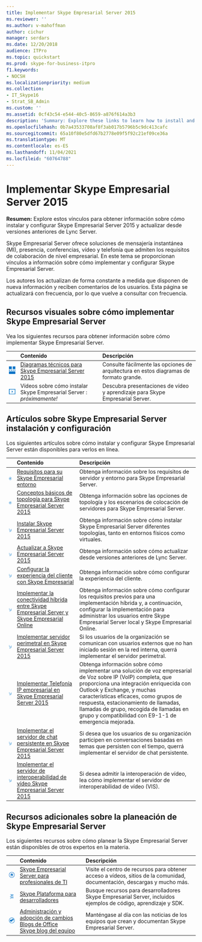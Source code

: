 ```yaml
---
title: Implementar Skype Empresarial Server 2015
ms.reviewer: ''
ms.author: v-mahoffman
author: cichur
manager: serdars
ms.date: 12/20/2018
audience: ITPro
ms.topic: quickstart
ms.prod: skype-for-business-itpro
f1.keywords:
- NOCSH
ms.localizationpriority: medium
ms.collection:
- IT_Skype16
- Strat_SB_Admin
ms.custom: ''
ms.assetid: 0cf43c54-e544-40c5-8659-a876f614a3b3
description: 'Summary: Explore these links to learn how to install and configure Skype Empresarial Server 2015 and upgrade from earlier versions of Lync Server.'
ms.openlocfilehash: 0b7a43533708af8f3ab017b5796b5c9dc413cafc
ms.sourcegitcommit: 65a10f80e5dfd67b2778e09f5f92c21ef09ce36a
ms.translationtype: MT
ms.contentlocale: es-ES
ms.lasthandoff: 11/04/2021
ms.locfileid: "60764788"
---
```

# <a name="deploy-skype-for-business-server-2015"></a>Implementar Skype Empresarial Server 2015
 
**Resumen:** Explore estos vínculos para obtener información sobre cómo instalar y configurar Skype Empresarial Server 2015 y actualizar desde versiones anteriores de Lync Server.
  
Skype Empresarial Server ofrece soluciones de mensajería instantánea (MI), presencia, conferencias, vídeo y telefonía que admiten los requisitos de colaboración de nivel empresarial. En este tema se proporcionan vínculos a información sobre cómo implementar y configurar Skype Empresarial Server. 
  
Los autores los actualizan de forma constante a medida que disponen de nueva información y reciben comentarios de los usuarios. Esta página se actualizará con frecuencia, por lo que vuelve a consultar con frecuencia.
## <a name="visual-resources-about-how-to-deploy-skype-for-business-server"></a>Recursos visuales sobre cómo implementar Skype Empresarial Server

Vea los siguientes recursos para obtener información sobre cómo implementar Skype Empresarial Server.
  
|&nbsp;|Contenido|Descripción|
|:-----|:-----|:-----|
|![Icono para diagramas técnicos.](../media/87de0d09-77fd-46f2-b9f6-99a7998fd332.png)|[Diagramas técnicos para Skype Empresarial Server 2015](../technical-diagrams.md)  |Consulte fácilmente las opciones de arquitectura en estos diagramas de formato grande.   |
|![Icono para vídeos.](../media/143e0d86-1c68-482a-9bf9-93e7966acca0.png)|Vídeos sobre cómo instalar Skype Empresarial Server : *próximamente!*   |Descubra presentaciones de vídeo y aprendizaje para Skype Empresarial Server.   |
   
##  <a name="articles-about-skype-for-business-server-installation-and-configuration"></a>Artículos sobre Skype Empresarial Server instalación y configuración

Los siguientes artículos sobre cómo instalar y configurar Skype Empresarial Server están disponibles para verlos en línea. 
  
|&nbsp;|Contenido|Descripción|
|:-----|:-----|:-----|
|![Icono para la documentación.](../media/e4c786ef-1fff-4512-87c5-748543c60222.png)|[Requisitos para su Skype Empresarial entorno](../plan-your-deployment/requirements-for-your-environment/requirements-for-your-environment.md)  |Obtenga información sobre los requisitos de servidor y entorno para Skype Empresarial Server.   |
|![Icono para la documentación.](../media/e4c786ef-1fff-4512-87c5-748543c60222.png)|[Conceptos básicos de topología para Skype Empresarial Server 2015](../plan-your-deployment/topology-basics/topology-basics.md)  |Obtenga información sobre las opciones de topología y los escenarios de colocación de servidores para Skype Empresarial Server.   |
|![Icono numérico how to.](../media/d73b5029-a6ba-4abd-9197-d8151dabf56e.png)|[Instalar Skype Empresarial Server 2015](install/install.md)  |Obtenga información sobre cómo instalar Skype Empresarial Server diferentes topologías, tanto en entornos físicos como virtuales.   |
|![Icono numérico how to.](../media/d73b5029-a6ba-4abd-9197-d8151dabf56e.png)|[Actualizar a Skype Empresarial Server 2015](upgrade-to-skype-for-business-server.md)  |Obtenga información sobre cómo actualizar desde versiones anteriores de Lync Server.   |
|![Icono numérico how to.](../media/d73b5029-a6ba-4abd-9197-d8151dabf56e.png)|[Configurar la experiencia del cliente con Skype Empresarial](deploy-clients/configure-the-client-experience.md)  |Obtenga información sobre cómo configurar la experiencia del cliente.   |
|![Icono numérico how to.](../media/d73b5029-a6ba-4abd-9197-d8151dabf56e.png)|[Implementar la conectividad híbrida entre Skype Empresarial Server y Skype Empresarial Online](../../SfbHybrid/hybrid/configure-hybrid-connectivity.md?bc=%2fSkypeForBusiness%2fbreadcrumb%2ftoc.json&toc=%2fSkypeForBusiness%2ftoc.json)  |Obtenga información sobre cómo configurar los requisitos previos para una implementación híbrida y, a continuación, configurar la implementación para administrar los usuarios entre Skype Empresarial Server local y Skype Empresarial Online.   |
|![Icono numérico how to.](../media/d73b5029-a6ba-4abd-9197-d8151dabf56e.png)|[Implementar servidor perimetral en Skype Empresarial Server 2015](deploy-edge-server/deploy-edge-server.md)  |Si los usuarios de la organización se comunican con usuarios externos que no han iniciado sesión en la red interna, querrá implementar el servidor perimetral.   |
|![Icono numérico how to.](../media/d73b5029-a6ba-4abd-9197-d8151dabf56e.png)|[Implementar Telefonía IP empresarial en Skype Empresarial Server 2015](deploy-enterprise-voice/deploy-enterprise-voice.md)  |Obtenga información sobre cómo implementar una solución de voz empresarial de Voz sobre IP (VoIP) completa, que proporciona una integración enriquecida con Outlook y Exchange, y muchas características eficaces, como grupos de respuesta, estacionamiento de llamadas, llamadas de grupo, recogida de llamadas en grupo y compatibilidad con E9-1-1 de emergencia mejorada.   |
|![Icono numérico how to.](../media/d73b5029-a6ba-4abd-9197-d8151dabf56e.png)|[Implementar el servidor de chat persistente en Skype Empresarial Server 2015](deploy-persistent-chat-server/deploy-persistent-chat-server.md)  |Si desea que los usuarios de su organización participen en conversaciones basadas en temas que persisten con el tiempo, querrá implementar el servidor de chat persistente.   |
|![Icono numérico how to.](../media/d73b5029-a6ba-4abd-9197-d8151dabf56e.png)|[Implementar el servidor de interoperabilidad de vídeo Skype Empresarial Server 2015](deploy-video-interop-server/deploy-video-interop-server.md)  |Si desea admitir la interoperación de vídeo, lea cómo implementar el servidor de interoperabilidad de vídeo (VIS).   |
   
## <a name="additional-resources-about-planning-for-skype-for-business-server"></a>Recursos adicionales sobre la planeación de Skype Empresarial Server

Los siguientes recursos sobre cómo planear la Skype Empresarial Server están disponibles de otros expertos en la materia. 
  
|&nbsp;|Contenido|Descripción|
|:-----|:-----|:-----|
|![Icono de Docs.](../media/4eff581b-890b-46cb-8224-a4122137d27e.png)|[Skype Empresarial Server para profesionales de TI](../../Hub/index.yml)  |Visite el centro de recursos para obtener acceso a vídeos, sitios de la comunidad, documentación, descargas y mucho más.   |
|![Icono de contenido para desarrolladores.](../media/3626138a-2778-407e-911f-a0dcbdc36684.png)|[Skype Plataforma para desarrolladores](/skype-sdk/skypedeveloperplatform)  |Busque recursos para desarrolladores Skype Empresarial Server, incluidos ejemplos de código, aprendizaje y SDK.   |
|![Icono de noticias, blogs, y así sucesivamente.](../media/ac692cb8-7db8-4810-b53f-1bc88b1e4cac.png) | [Administración y adopción de cambios](https://go.microsoft.com/fwlink/p/?LinkId=532796) <br/> [Blogs de Office](https://go.microsoft.com/fwlink/p/?LinkId=528899)   <br/> [Skype blog del equipo](https://go.microsoft.com/fwlink/p/?LinkId=532818)  |Manténgase al día con las noticias de los equipos que crean y documentan Skype Empresarial Server.   |

